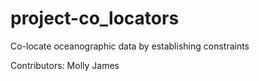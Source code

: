 # project-co_locators
Co-locate oceanographic data by establishing constraints

Contributors:
Molly James
